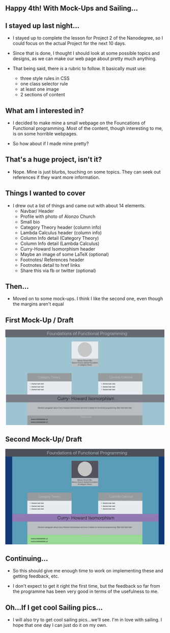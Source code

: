 ## Happy 4th! With Mock-Ups and Sailing...

## I stayed up last night...

- I stayed up to complete the lesson for Project 2 of the Nanodegree, 
  so I could focus on the actual Project for the next 10 days.
  
- Since that is done, I thought I should look at some possible topics
  and designs, as we can make our web page about pretty much anything.
  
- That being said, there *is* a rubric to follow.
  It basically must use:
  * three style rules in CSS
  * one class selector rule 
  * at least one image
  * 2 sections of content
  
## What am I interested in?

- I decided to make mine a small webpage on the Founcations of 
  Functional programming. Most of the content, though 
  interesting to me, is on some horrible webpages.
  
- So how about if I made mine pretty?

## That's a huge project, isn't it?

- Nope. Mine is just blurbs, touching on some topics. 
  They can seek out references if they want more information.
  
## Things I wanted to cover 

- I drew out a list of things and came out with about 14 elements.
  * Navbar/ Header
  * Profile with photo of Alonzo Church
  * Small bio
  * Category Theory header (column info)
  * Lambda Calculus header (column info)
  * Column Info detail (Category Theory)
  * Column Info detail (Lambda Calculus)
  * Curry-Howard Isomorphism header
  * Maybe an image of some LaTeX (optional)
  * Footnotes/ References header 
  * Footnotes detail to href links
  * Share this via fb or twitter (optional)
  
 ## Then...
 
 - Moved on to some mock-ups. I think I like 
   the second one, even though the margins aren't equal
 
 ## First Mock-Up / Draft
 <img src="/images/drafts/firstdraft.png" width="500"> 
 
 ## Second Mock-Up/ Draft
 
 <img src="/images/drafts/seconddraft.png" width="500"> 
 
 ## Continuing...
 
 - So this should give me enough time to work on implementing these
   and getting feedback, etc.
   
 - I don't expect to get it right the first time, but the 
   feedback so far from the programme has been very good
   in terms of the usefulness to me.
 
 ## Oh...If I get cool Sailing pics...
 
 - I will also try to get cool sailing pics...we'll see.
   I'm in love with sailing. I hope that one day I can just 
   do it on my own. 
